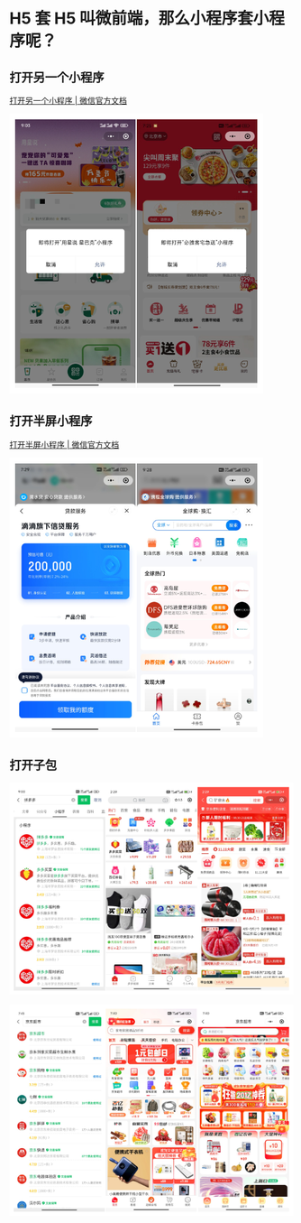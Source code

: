 # H5 套 H5 叫微前端，那么小程序套小程序呢？

## 打开另一个小程序

[打开另一个小程序 | 微信官方文档](https://developers.weixin.qq.com/miniprogram/dev/api/navigate/wx.navigateToMiniProgram.html)

![](./img/miniprogram.png)

## 打开半屏小程序

[打开半屏小程序 | 微信官方文档](https://developers.weixin.qq.com/miniprogram/dev/framework/open-ability/openEmbeddedMiniProgram.html)

![](./img/embedded-miniprogram.png)

## 打开子包

![](./img/sub-miniprogram-pdd.png)

![](./img/sub-mimiprogram-jd.png)
